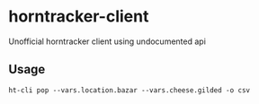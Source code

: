 # horntracker-client
Unofficial horntracker client using undocumented api

## Usage

```
ht-cli pop --vars.location.bazar --vars.cheese.gilded -o csv
```
